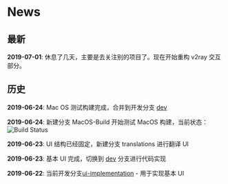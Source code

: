 # News
## 最新
**2019-07-01**: 休息了几天，主要是去关注别的项目了。现在开始重构 v2ray 交互部分。

## 历史
**2019-06-24**: Mac OS 测试构建完成，合并到开发分支 [dev](https://github.com/lhy0403/Hv2ray/tree/dev)

**2019-06-24**: 新建分支 MacOS-Build 开始测试 MacOS 构建，当前状态：![Build Status](https://travis-ci.com/lhy0403/Hv2ray.svg?branch=MacOS-Build)

**2019-06-23**: UI 结构已经固定，新建分支 translations 进行翻译 UI

**2019-06-23**: 基本 UI 完成，切换到 [dev](https://github.com/lhy0403/Hv2ray/tree/dev) 分支进行代码实现

**2019-06-22**: 当前开发分支[ui-implementation](https://github.com/lhy0403/Hv2ray/tree/ui-implementation) - 用于实现基本 UI

